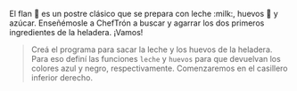 <gs-attire attire-url="https://raw.githubusercontent.com/MumukiProject/mumuki-guia-gobstones-casa-inteligente/master/assets/attires/config_1586358266012.json"></gs-attire>

<gs-toolbox toolbox-url="https://raw.githubusercontent.com/MumukiProject/mumuki-guia-gobstones-casa-inteligente/master/assets/toolbox_1586288680018.xml"></gs-toolbox>

El flan :custard: es un postre clásico que se prepara con leche :milk:, huevos :egg: y azúcar. Enseñémosle a ChefTrón a buscar y agarrar los dos primeros ingredientes de la heladera. ¡Vamos!

> Creá el programa para sacar la leche y los huevos de la heladera. Para eso definí las funciones `leche` y `huevos` para que devuelvan los colores azul y negro, respectivamente. Comenzaremos en el casillero inferior derecho.